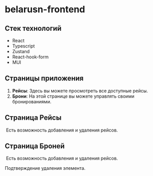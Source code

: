 # belarusn-frontend

## Стек технологий

- React
- Typescript
- Zustand
- React-hook-form
- MUI

## Страницы приложения

1. **Рейсы**: Здесь вы можете просмотреть все доступные рейсы.
2. **Брони**: На этой странице вы можете управлять своими бронированиями.

## Страница Рейсы
<img src="https://imageup.ru/img90/4606602/flyghts.jpg" alt="" />
Есть возможность добавления и удаления рейсов.
<img src="https://imageup.ru/img154/4606603/add_flyght_form.jpg" alt="" />

## Страница Броней
<img src="https://imageup.ru/img285/4606604/reservations.jpg" alt="" />
Есть возможность добавления и удаления рейсов.
<img src="https://imageup.ru/img247/4606606/reservation_form.jpg" alt="" />

Подтверждение удаления элемента.
<img src="https://imageup.ru/img233/4606624/delete_modal.jpg" alt="" />
